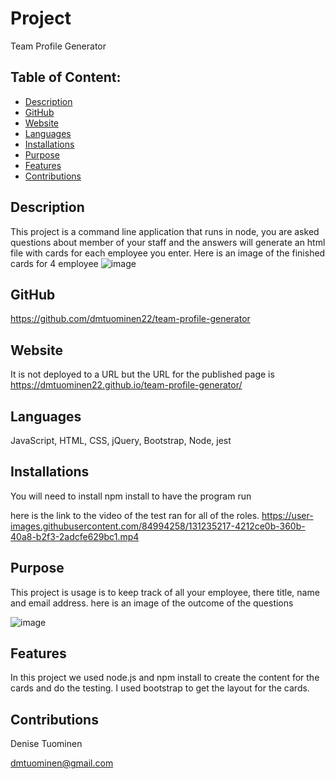 # Project  
  Team Profile Generator
## Table of Content:
* [Description](#description)
* [GitHub](#github)
* [Website](#website)
* [Languages](#languages)
* [Installations](#installations)
* [Purpose](#purpose)
* [Features](#features)
* [Contributions](#contributions)

## Description
  This project is a command line application that runs in node, you are asked questions about member of your staff and the answers will generate an html file with cards for each employee you enter.  Here is an image of the finished cards for 4 employee
  ![image](https://user-images.githubusercontent.com/84994258/131266166-994fa4f4-051f-450c-b0a5-6d28b26f0a4e.png)

## GitHub
  https://github.com/dmtuominen22/team-profile-generator 

## Website 
  It is not deployed to a URL but the URL for the published page is https://dmtuominen22.github.io/team-profile-generator/

## Languages
  JavaScript, HTML, CSS, jQuery, Bootstrap, Node, jest

## Installations
  You will need to install npm install to have the program run

  here is the link to the video of the test ran for all of the roles.
https://user-images.githubusercontent.com/84994258/131235217-4212ce0b-360b-40a8-b2f3-2adcfe629bc1.mp4


## Purpose
  This project is usage is to keep track of all your employee, there title, name and email address.  here is an image of the outcome of the questions

  ![image](https://user-images.githubusercontent.com/84994258/131234775-cab3f3bc-9a87-4f0f-bced-90560637c6cb.png)
## Features
  In this project we used node.js  and npm install to create the content for the cards and do the testing. I used bootstrap to get the layout for the cards.

## Contributions
  Denise Tuominen
  
  dmtuominen@gmail.com 